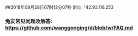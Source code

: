 ##2018年09月28日07时12分07秒 新址: 142.93.116.253
### 兔友常见问题及解答: https://github.com/wanggonging/d/blob/w/FAQ.md
